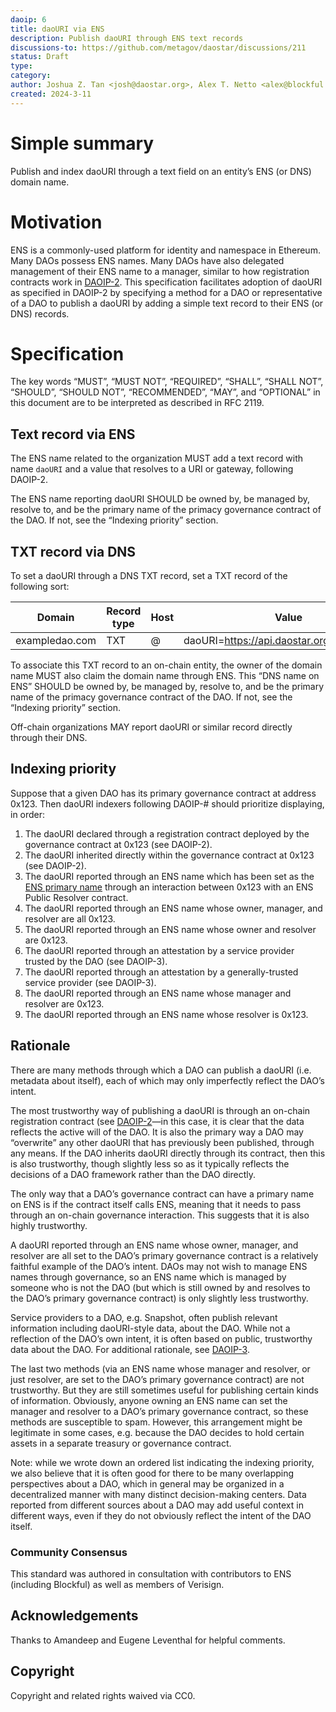 ```yaml
---
daoip: 6
title: daoURI via ENS
description: Publish daoURI through ENS text records
discussions-to: https://github.com/metagov/daostar/discussions/211
status: Draft
type: 
category: 
author: Joshua Z. Tan <josh@daostar.org>, Alex T. Netto <alex@blockful.io>
created: 2024-3-11
---
```


# Simple summary
Publish and index daoURI through a text field on an entity’s ENS (or DNS) domain name.

# Motivation
ENS is a commonly-used platform for identity and namespace in Ethereum. Many DAOs possess ENS names. Many DAOs have also delegated management of their ENS name to a manager, similar to how registration contracts work in [DAOIP-2](daoip-2.md). This specification facilitates adoption of daoURI as specified in DAOIP-2 by specifying a method for a DAO or representative of a DAO to publish a daoURI by adding a simple text record to their ENS (or DNS) records.

# Specification
The key words “MUST”, “MUST NOT”, “REQUIRED”, “SHALL”, “SHALL NOT”, “SHOULD”, “SHOULD NOT”, “RECOMMENDED”, “MAY”, and “OPTIONAL” in this document are to be interpreted as described in RFC 2119.

## Text record via ENS
The ENS name related to the organization MUST add a text record with name `daoURI` and a value that resolves to a URI or gateway, following DAOIP-2.

The ENS name reporting daoURI SHOULD be owned by, be managed by, resolve to, and be the primary name of the primacy governance contract of the DAO. If not, see the “Indexing priority” section.

## TXT record via DNS
To set a daoURI through a DNS TXT record, set a TXT record of the following sort:

| Domain         | Record type | Host | Value                                     | TTL       |
| -------------- | ----------- | ---- | ----------------------------------------- | --------- |
| exampledao.com | TXT         | @    | daoURI=https://api.daostar.org/exampleDAO | Automatic |

To associate this TXT record to an on-chain entity, the owner of the domain name MUST also claim the domain name through ENS. This “DNS name on ENS” SHOULD be owned by, be managed by, resolve to, and be the primary name of the primacy governance contract of the DAO. If not, see the “Indexing priority” section.

Off-chain organizations MAY report daoURI or similar record directly through their DNS.

## Indexing priority
Suppose that a given DAO has its primary governance contract at address 0x123. Then daoURI indexers following DAOIP-# should prioritize displaying, in order:

1. The daoURI declared through a registration contract deployed by the governance contract at 0x123 (see DAOIP-2).
2. The daoURI inherited directly within the governance contract at 0x123 (see DAOIP-2).
3. The daoURI reported through an ENS name which has been set as the [ENS primary name](https://support.ens.domains/en/articles/7890756-the-primary-name) through an interaction between 0x123 with an ENS Public Resolver contract.
4. The daoURI reported through an ENS name whose owner, manager, and resolver are all 0x123.
5. The daoURI reported through an ENS name whose owner and resolver are 0x123.
6. The daoURI reported through an attestation by a service provider trusted by the DAO (see DAOIP-3).
7. The daoURI reported through an attestation by a generally-trusted service provider (see DAOIP-3).
8. The daoURI reported through an ENS name whose manager and resolver are 0x123.
9. The daoURI reported through an ENS name whose resolver is 0x123.

## Rationale
There are many methods through which a DAO can publish a daoURI (i.e. metadata about itself), each of which may only imperfectly reflect the DAO’s intent.

The most trustworthy way of publishing a daoURI is through an on-chain registration contract (see [DAOIP-2](daoip-2.md)—in this case, it is clear that the data reflects the active will of the DAO.  It is also the primary way a DAO may “overwrite” any other daoURI that has previously been published, through any means. If the DAO inherits daoURI directly through its contract, then this is also trustworthy, though slightly less so as it typically reflects the decisions of a DAO framework rather than the DAO directly.

The only way that a DAO’s governance contract can have a primary name on ENS is if the contract itself calls ENS, meaning that it needs to pass through an on-chain governance interaction. This suggests that it is also highly trustworthy.

A daoURI reported through an ENS name whose owner, manager, and resolver are all set to the DAO’s primary governance contract is a relatively faithful example of the DAO’s intent. DAOs may not wish to manage ENS names through governance, so an ENS name which is managed by someone who is not the DAO (but which is still owned by and resolves to the DAO’s primary governance contract) is only slightly less trustworthy.

Service providers to a DAO, e.g. Snapshot, often publish relevant information including daoURI-style data, about the DAO. While not a reflection of the DAO’s own intent, it is often based on public, trustworthy data about the DAO. For additional rationale, see [DAOIP-3](daoip-3.md).

The last two methods (via an ENS name whose manager and resolver, or just resolver, are set to the DAO’s primary governance contract) are not trustworthy. But they are still sometimes useful for publishing certain kinds of information. Obviously, anyone owning an ENS name can set the manager and resolver to a DAO’s primary governance contract, so these methods are susceptible to spam. However, this arrangement might be legitimate in some cases, e.g. because the DAO decides to hold certain assets in a separate treasury or governance contract.

Note: while we wrote down an ordered list indicating the indexing priority, we also believe that it is often good for there to be many overlapping perspectives about a DAO, which in general may be organized in a decentralized manner with many distinct decision-making centers. Data reported from different sources about a DAO may add useful context in different ways, even if they do not obviously reflect the intent of the DAO itself.

### Community Consensus
This standard was authored in consultation with contributors to ENS (including Blockful) as well as members of Verisign.

## Acknowledgements
Thanks to Amandeep and Eugene Leventhal for helpful comments.

## Copyright
Copyright and related rights waived via CC0.
